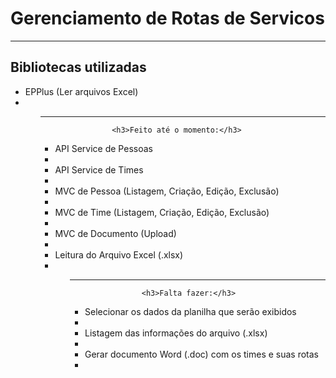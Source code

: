 <h1>Gerenciamento de Rotas de Servicos</h1>

<hr>
                    <h2>Bibliotecas utilizadas</h2>
<ul>
  <li>EPPlus (Ler arquivos Excel)<li/>
<ul/>
  
<hr>
      
                    <h3>Feito até o momento:</h3>

<ul>
  <li>API Service de Pessoas<li/>
  <li>API Service de Times<li/>
  <li>MVC de Pessoa (Listagem, Criação, Edição, Exclusão)<li/>
  <li>MVC de Time (Listagem, Criação, Edição, Exclusão)<li/>
  <li>MVC de Documento (Upload)<li/>
  <li>Leitura do Arquivo Excel (.xlsx)<li/>
<ul>
  
<hr>
  
                    <h3>Falta fazer:</h3>
  
<ul>
  <li>Selecionar os dados da planilha que serão exibidos<li/>
  <li>Listagem das informações do arquivo (.xlsx)<li/>
  <li>Gerar documento Word (.doc) com os times e suas rotas<li/>
<ul>
